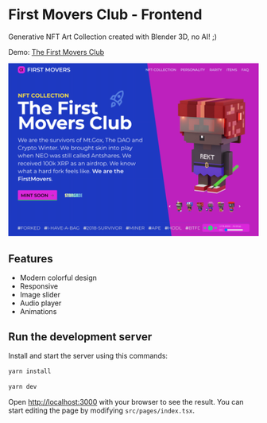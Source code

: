 <div>
  <h1>First Movers Club - Frontend</h1>
  <p>Generative NFT Art Collection created with Blender 3D, no AI! ;)</p>
</div>

Demo: [The First Movers Club](https://www.first-movers.club/)

![Screenshot of the First Movers Club welcome screen.](https://github.com/soul-man/first-movers-club/blob/main/public/images/preview/fm-preview01.png?raw=true)

## Features

- Modern colorful design
- Responsive
- Image slider
- Audio player
- Animations

## Run the development server

Install and start the server using this commands:

```bash
yarn install
```

```bash
yarn dev
```

Open [http://localhost:3000](http://localhost:3000) with your browser to see the result. You can start editing the page by modifying `src/pages/index.tsx`.

